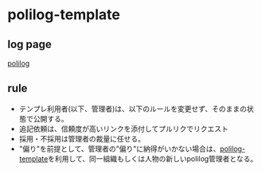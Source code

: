 # polilog-template

## log page
[polilog](polilog.md)

## rule
- テンプレ利用者(以下、管理者)は、以下のルールを変更せず、そのままの状態で公開する。
- 追記依頼は、信頼度が高いリンクを添付してプルリクでリクエスト
- 採用・不採用は管理者の裁量に任せる。
- "偏り"を前提として、管理者の"偏り"に納得がいかない場合は、[polilog-template](https://github.com/mdmfr/polilog-template)を利用して、同一組織もしくは人物の新しいpolilog管理者となる。
